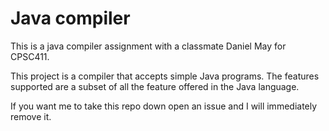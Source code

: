 
# Java compiler

This is a java compiler assignment with a classmate Daniel May for CPSC411.

This project is a compiler that accepts simple Java programs. The features
supported are a subset of all the feature offered in the Java language.



If you want me to take this repo down open an issue and I will immediately remove it.

